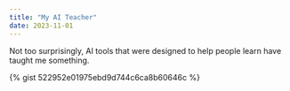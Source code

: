 ```yaml
---
title: "My AI Teacher"
date: 2023-11-01
---
```

Not too surprisingly, AI tools that were designed to help people learn have taught me something.

{% gist 522952e01975ebd9d744c6ca8b60646c %}

<script src="https://gist.github.com/sloanlance/522952e01975ebd9d744c6ca8b60646c.js"></script>
